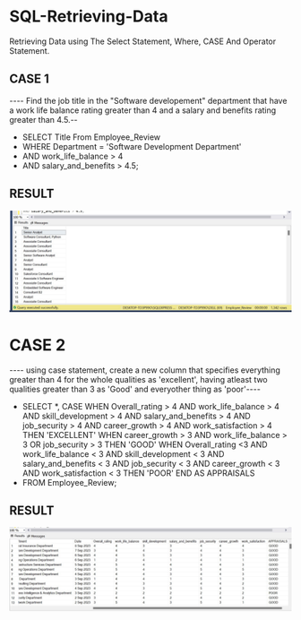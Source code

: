 # SQL-Retrieving-Data
Retrieving Data using The Select Statement, Where, CASE And Operator Statement.

## CASE 1 
---- Find the job title in the "Software developement" department that have a work life balance rating greater than 4 and a salary and benefits rating greater than 4.5.--
+ SELECT Title From Employee_Review
+ WHERE Department = 'Software Development Department'
+ AND work_life_balance > 4
+ AND salary_and_benefits > 4.5;
## RESULT 
![SQL SELECT_ WHERE_OPERATORS](https://github.com/KemyMor/SQL-Retrieving-Data/blob/6fe1b38b73766300d64b0226cf18ffdf098093e9/SQL%20SELECT_%20WHERE_OPERATORS.jpg)

# CASE 2
---- using case statement, create a new column that specifies everything greater than 4 for the whole qualities as 'excellent', having atleast two qualities greater than 3 as 'Good' and everyother thing as 'poor'----

+ SELECT *, CASE WHEN Overall_rating > 4 AND work_life_balance > 4 AND skill_development > 4 
					AND salary_and_benefits > 4 AND job_security > 4 AND career_growth > 4 
					AND work_satisfaction > 4 THEN 'EXCELLENT'
	           WHEN career_growth > 3 AND work_life_balance > 3 OR job_security > 3 THEN 'GOOD'
	           WHEN Overall_rating <3 AND work_life_balance < 3 AND skill_development < 3 
					AND salary_and_benefits < 3 AND job_security < 3 AND career_growth < 3 
					AND work_satisfaction < 3 THEN 'POOR'
          END AS APPRAISALS
+ FROM Employee_Review;
## RESULT
![SQL Case Statement](https://github.com/KemyMor/SQL-Retrieving-Data/blob/6fe1b38b73766300d64b0226cf18ffdf098093e9/SQL%20Case%20Statement.jpg)

